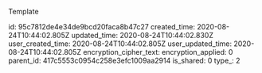 Template

id: 95c7812de4e34de9bcd20faca8b47c27
created_time: 2020-08-24T10:44:02.805Z
updated_time: 2020-08-24T10:44:02.830Z
user_created_time: 2020-08-24T10:44:02.805Z
user_updated_time: 2020-08-24T10:44:02.805Z
encryption_cipher_text: 
encryption_applied: 0
parent_id: 417c5553c0954c258e3efc1009aa2914
is_shared: 0
type_: 2